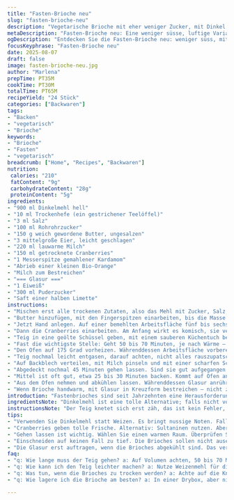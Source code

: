 ```yaml
---
title: "Fasten-Brioche neu"
slug: "fasten-brioche-neu"
description: "Vegetarische Brioche mit eher weniger Zucker, mit Dinkel statt Weizen, Zitrusnote durch Orangenschale, und Kardamom für den Twist. Hefe leicht reduziert, Salz leicht erhöht. Rosinen ersetzt durch getrocknete Cranberries für Frische. Kleiner Zug Honig dazu. Voll auf Handarbeit, Knetzeit angepasst, Gehzeit an warme Ecken. Eigene Unterschiede, mehr Biss, dennoch luftig. Glasur mit Limette, weniger süß. Schritt für Schritt erklärt mit Fokus auf Haptik, Geruch und Sichtbares - weniger Zeitangaben, mehr Gefühl fürs Gelingen."
metaDescription: "Fasten-Brioche neu: Eine weniger süsse, luftige Variante mit Dinkel und einem Twist aus Kardamom und Orangenschale."
ogDescription: "Entdecken Sie die Fasten-Brioche neu: weniger süss, mit frischen Cranberries und aromatischer Limetten-Glasur."
focusKeyphrase: "Fasten-Brioche neu"
date: 2025-08-07
draft: false
image: fasten-brioche-neu.jpg
author: "Marlena"
prepTime: PT35M
cookTime: PT30M
totalTime: PT65M
recipeYield: "24 Stück"
categories: ["Backwaren"]
tags:
- "Backen"
- "vegetarisch"
- "Brioche"
keywords:
- "Brioche"
- "Fasten"
- "vegetarisch"
breadcrumb: ["Home", "Recipes", "Backwaren"]
nutrition: 
 calories: "210"
 fatContent: "9g"
 carbohydrateContent: "28g"
 proteinContent: "5g"
ingredients:
- "900 ml Dinkelmehl hell"
- "10 ml Trockenhefe (ein gestrichener Teelöffel)"
- "3 ml Salz"
- "100 ml Rohrohrzucker"
- "150 g weich gewordene Butter, ungesalzen"
- "3 mittelgroße Eier, leicht geschlagen"
- "220 ml lauwarme Milch"
- "150 ml getrocknete Cranberries"
- "1 Messerspitze gemahlener Kardamom"
- "Abrieb einer kleinen Bio-Orange"
- "Milch zum Bestreichen"
- "=== Glasur ==="
- "1 Eiweiß"
- "300 ml Puderzucker"
- "Saft einer halben Limette"
instructions:
- "Mischen erst alle trockenen Zutaten, also das Mehl mit Zucker, Salz, Hefe, Kardamom und Orangenschale in einer großen Schüssel. Gerade die Orangen- und Kardamom-Aromen bringen eine unerwartete Frische, also nicht weglassen, selbst wenn ungewohnt."
- "Butter hinzufügen, mit den Fingerspitzen einarbeiten, bis die Masse krümelig wirkt. Dann Eier plus lauwarme Milch dazu. Mit einem Holzlöffel grob vermengen, trotzdem noch recht klebrig, das soll so sein."
- "Jetzt Hand anlegen. Auf einer bemehlten Arbeitsfläche fünf bis sechs Minuten kneten, bis die Masse elastisch wird, fast leicht glänzend. Die Konsistenz darf nicht zu trocken sein. Wenn zu klebrig, wenig Mehl nachstreuen. Kneten bis sie sich langsam vom Tisch löst."
- "Dann die Cranberries einarbeiten. Am Anfang wirkt es komisch, sie verteilen sich nicht leicht, bleiben kleben – unbedingt zwei Minuten extra kneten, damit sie gut eingebunden werden. Weiche Rosinen wären zu süß, Cranberries geben den Kick."
- "Teig in eine geölte Schüssel geben, mit einem sauberen Küchentuch bedecken."
- "Fast die wichtigste Stelle: Geht 50 bis 70 Minuten, je nach Wärme – man nimmt keine Minuten, sondern das Volumen. Der Teig soll merklich auf das Doppelte aufgehen, Fingerprobe hilft: leicht eindrücken – bleibt die Delle, weiter warten."
- "Den Ofen auf 175 Grad vorheizen. Währenddessen Arbeitsfläche vorbereiten – Backpapier auf Backblech legen."
- "Teig nochmal leicht entgasen, darauf achten, nicht alles rauszupatschen, aber Luft raus. In 24 gleich große Kugeln teilen. Größe etwa wie ein Golfball bis Tennisball – nicht zu klein sonst trocken."
- "Auf Backblech verteilen, mit Milch pinseln und mit einer scharfen Schere oder Küchenmesser kreuze einschneiden. Der Trick: Schnitte nicht zu tief, eher oberflächlich, sonst gehen die Brioche auseinander und reissen unkontrolliert auf."
- "Abgedeckt nochmal 45 Minuten gehen lassen. Sind sie gut aufgegangen, weich und prall, geht’s ab in den Ofen."
- "Mittel ist oft gut, etwa 25 bis 30 Minuten backen. Kommt auf Ofen an. Beobachten: Farbe soll goldbraun werden, Oberseite leicht glänzend, Boden klingt hohl beim Klopfen."
- "Aus dem Ofen nehmen und abkühlen lassen. Währenddessen Glasur anrühren: Eiweiß mit Puderzucker und Limettensaft in einer Schüssel, mit Schneebesen rühren, bis sie dick und glänzend ist."
- "Wenn Brioche handwarm, mit Glasur in Kreuzform bestreichen – nicht zu viel, sonst wird es klebrig. Glasur härtet beim Abkühlen leicht aus, gibt knackige Süße und leicht säuerlichen Wumms zum Finish."
introduction: "Fastenbrioches sind seit Jahrzehnten eine Herausforderung in meiner Küche. Zum Fasten wollte ich nicht allzu süße Varianten, die trotzdem luftig und aromatisch sind. Dinkelmehl bringt eine nussige Note, während eine Prise Kardamom und Orangenschale den Duft hebt. Statt klassischer Rosinen habe ich Cranberries gewählt – nicht zu süß, aber saftig. Ich habe die Hefemenge leicht angepasst - manchmal wirken 2 1/2 Teelöffel zu großzügig, besonders bei wärmeren Temperaturen. Gehzeiten sind variabel – man muss genau hinschauen, wie die Teigmasse lebt, ob sie elastisch ist, prall, die Fingerprobe nicht lügen kann. Viel Freude, beim Beobachten, Fühlen und Riechen – nichts übergeht, alles ist Teil des Ganzen."
ingredientsNote: "Dinkelmehl ist eine tolle Alternative; falls nicht vorhanden, kann auch Weizenmehl 405 benutzt werden, die Textur wird etwas leichter. Trockenhefe lässt sich leicht durch frische Hefe ersetzen – dann einfach 20 g Frischhefe nutzen und diese vorher in lauwarmem Wasser mit etwas Zucker auflösen. Für mehr Aroma nehme ich oft Rohrohrzucker, brauner Zucker geht auch, wirkt aber intensiver. Butter ruhig gut weich machen, sie verteilt sich besser, und Zucker schmelzt in der Knetphase leicht mit, was das Flechten unterstützt. Cranberries durch Sultaninen ersetzen? Klar, aber die Süße nehmen – dann Zucker ggf reduzieren. Kardamom und Orangenabrieb sind entscheidend für den Wohlgeruch; ohne sie wirkt alles fad. Für Glasur alternativ Honig und Puderzucker mischen, dann aber keine Säure, sondern Vanille."
instructionsNote: "Der Teig knetet sich erst zäh, das ist kein Fehler, sondern gutes Hefegebäckverhalten. Am besten den Schüsselrand mit einem feuchten Tuch abdecken, sonst weich die Oberfläche aus. Gehen lassen am besten in einem leicht warmen Raum; Heizkörper sind zu heiß, können die Hefe abtöten, zu kühl verlangsamt den Prozess unnötig. Schneiden Sie die Kreuze flach ein – das verhindert, dass die Brioches beim Backen einzelne Flügel bilden. Beim Backen hört man oft ein leichtes Knistern – das gibt eine Idee, dass die Feuchtigkeit entweicht und die schöne Kruste sich bildet. Die Glasur auftragen erst, wenn die Brioches kühler werden, sonst verläuft sie und wird dünn. Wenn die Glasur trocken ist, bildet sie eine sehr feine Kruste, die süß säuerlich in der Textur wirkt. Lagerung: luftdicht in Blechdose, das hält sie länger frisch, aber kalt lagern vermeiden, sonst werden die Brioches zu kompakt."
tips:
- "Verwenden Sie Dinkelmehl statt Weizen. Es bringt nussige Noten. Falls nicht vorhanden, geht auch Weizenmehl 405. Textur wird dann leichter. Beachten Sie, dass Trockenhefe durch frische ersetzt werden kann. Nutzen Sie 20 g frische Hefe, vorher in lauwarmem Wasser auflösen. Rühren Sie einen Löffel Zucker dazu."
- "Cranberries geben tolle Frische. Alternativ: Sultaninen nutzen. Aber weniger Zucker als im Rezept vorsehen. Die Kombination der Aromen: Kardamom und Orangenschalenabrieb nicht weglassen. Das Aroma macht den Unterschied. Hefe: Achten Sie auf die richtige Menge, bei warmem Wetter ist weniger oft mehr."
- "Gehen lassen ist wichtig. Wählen Sie einen warmen Raum. Überprüfen Sie den Teig. Es soll fast das doppelte Volumen erreichen. Fingerprobe: bleibt die Delle stehen, ist es Zeit."
- "Einschneiden auf keinen Fall zu tief. Die Brioches sollen nicht auseinander reissen. Ein flacher Schnitt reicht aus, aber präzise. Und achten Sie auf den Klang beim Klopfen. Ein hohles Geräusch zeigt, dass sie gut gebacken sind."
- "Die Glasur erst auftragen, wenn die Brioches abgekühlt sind. Das verhindert ein Verlaufen der Glasur. Der Zuckerguss muss dick und glänzend sein. Der süss-säuerliche Geschmack kommt gut zur Geltung. Aufbewahrung: In einer Blechdose luftdicht lagern, nicht zu kalt."
faq:
- "q: Wie lange muss der Teig gehen? a: Auf Volumen achten, 50 bis 70 Minuten. Je nach Wärme. Fingerprobe hilft. Doppelte Größe ist Ziel."
- "q: Wie kann ich den Teig leichter machen? a: Nutze Weizenmehl für die leichtere Textur. Dinkel gibt es oft nicht überall. Experimentiere. Hefe kann frisch sein. Achte auf die richtige Menge."
- "q: Was tun, wenn die Brioches zu trocken werden? a: Achte auf die Knetzeit. Zu lange und sie werden hart. Kneten bis elastisch. Das ist wichtig. So bleiben sie luftig."
- "q: Wie lagere ich die Brioche am besten? a: In einer Drybox, aber nicht kühl. Nichts trockener als nötig. So bleibt die Konsistenz weich. Alternativen sind vorhanden, aber lüften wichtig."

---
```

